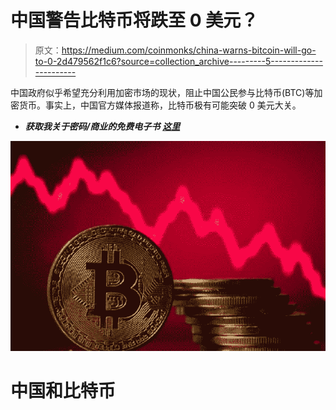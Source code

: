 # 中国警告比特币将跌至 0 美元？

> 原文：<https://medium.com/coinmonks/china-warns-bitcoin-will-go-to-0-2d479562f1c6?source=collection_archive---------5----------------------->

中国政府似乎希望充分利用加密市场的现状，阻止中国公民参与比特币(BTC)等加密货币。事实上，中国官方媒体报道称，比特币极有可能突破 0 美元大关。

*   ***获取我关于密码/商业的免费电子书*** [***这里***](https://paulecom.gumroad.com/)

![](img/69bbc541f3bbf2eb8a9a7480b77b6c60.png)

# 中国和比特币